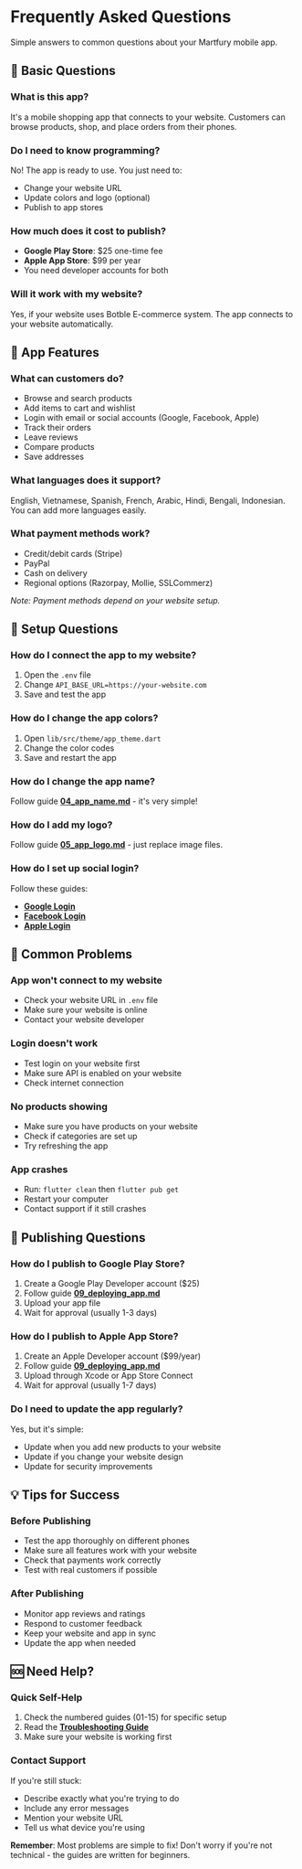 # Frequently Asked Questions

Simple answers to common questions about your Martfury mobile app.

## 🤔 Basic Questions

### What is this app?
It's a mobile shopping app that connects to your website. Customers can browse products, shop, and place orders from their phones.

### Do I need to know programming?
No! The app is ready to use. You just need to:
- Change your website URL
- Update colors and logo (optional)
- Publish to app stores

### How much does it cost to publish?
- **Google Play Store**: $25 one-time fee
- **Apple App Store**: $99 per year
- You need developer accounts for both

### Will it work with my website?
Yes, if your website uses Botble E-commerce system. The app connects to your website automatically.

## 📱 App Features

### What can customers do?
- Browse and search products
- Add items to cart and wishlist
- Login with email or social accounts (Google, Facebook, Apple)
- Track their orders
- Leave reviews
- Compare products
- Save addresses

### What languages does it support?
English, Vietnamese, Spanish, French, Arabic, Hindi, Bengali, Indonesian. You can add more languages easily.

### What payment methods work?
- Credit/debit cards (Stripe)
- PayPal
- Cash on delivery
- Regional options (Razorpay, Mollie, SSLCommerz)

*Note: Payment methods depend on your website setup.*

## 🔧 Setup Questions

### How do I connect the app to my website?
1. Open the `.env` file
2. Change `API_BASE_URL=https://your-website.com`
3. Save and test the app

### How do I change the app colors?
1. Open `lib/src/theme/app_theme.dart`
2. Change the color codes
3. Save and restart the app

### How do I change the app name?
Follow guide **[04_app_name.md](04_app_name.md)** - it's very simple!

### How do I add my logo?
Follow guide **[05_app_logo.md](05_app_logo.md)** - just replace image files.

### How do I set up social login?
Follow these guides:
- **[Google Login](14_google_login_setup.md)**
- **[Facebook Login](15_facebook_login_setup.md)**
- **[Apple Login](13_apple_login_setup.md)**

## 🚨 Common Problems

### App won't connect to my website
- Check your website URL in `.env` file
- Make sure your website is online
- Contact your website developer

### Login doesn't work
- Test login on your website first
- Make sure API is enabled on your website
- Check internet connection

### No products showing
- Make sure you have products on your website
- Check if categories are set up
- Try refreshing the app

### App crashes
- Run: `flutter clean` then `flutter pub get`
- Restart your computer
- Contact support if it still crashes

## 📱 Publishing Questions

### How do I publish to Google Play Store?
1. Create a Google Play Developer account ($25)
2. Follow guide **[09_deploying_app.md](09_deploying_app.md)**
3. Upload your app file
4. Wait for approval (usually 1-3 days)

### How do I publish to Apple App Store?
1. Create an Apple Developer account ($99/year)
2. Follow guide **[09_deploying_app.md](09_deploying_app.md)**
3. Upload through Xcode or App Store Connect
4. Wait for approval (usually 1-7 days)

### Do I need to update the app regularly?
Yes, but it's simple:
- Update when you add new products to your website
- Update if you change your website design
- Update for security improvements

## 💡 Tips for Success

### Before Publishing
- Test the app thoroughly on different phones
- Make sure all features work with your website
- Check that payments work correctly
- Test with real customers if possible

### After Publishing
- Monitor app reviews and ratings
- Respond to customer feedback
- Keep your website and app in sync
- Update the app when needed

## 🆘 Need Help?

### Quick Self-Help
1. Check the numbered guides (01-15) for specific setup
2. Read the **[Troubleshooting Guide](troubleshooting.md)**
3. Make sure your website is working first

### Contact Support
If you're still stuck:
- Describe exactly what you're trying to do
- Include any error messages
- Mention your website URL
- Tell us what device you're using

**Remember**: Most problems are simple to fix! Don't worry if you're not technical - the guides are written for beginners.
